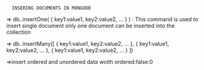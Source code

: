       INSERING DOCUMENTS IN MONGODB

=> db.<collection-name>.insertOne(
    {
        key1:value1,
        key2:value2,
        ...
    }
)  : This command is used to insert single document only one document can be inserted into the collection

=>  db.<collection-name>.insertMany([
    {
        key1:value1,
        key2:value2,
        ...
    },
    {
        key1:value1,
        key2:value2,
        ...
    },
    {
        key1:value1,
        key2:value2,
        ...
    }
])

=>insert ordered and unordered data woith ordered:false:0